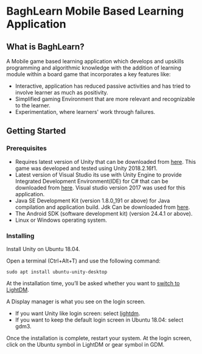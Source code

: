 # BaghLearn Mobile Based Learning Application
## What is BaghLearn? ##
A Mobile game based learning application which develops and upskills programming and algorithmic knowledge with the addition of learning module within a board game that incorporates a key features like:
* Interactive, application has reduced passive activities and has tried to involve learner as much as positivity.
* Simplified gaming Environment that are more relevant and recognizable to the learner.
* Experimentation, where learners' work through failures.

## Getting Started

### Prerequisites

* Requires latest version of Unity that can be downloaded from [here](https://unity3d.com/get-unity/download). This game was developed and tested using Unity 2018.2.16f1.
* Latest version of Visual Studio its use with Unity Engine to provide Integrated Development Environment(IDE) for C# that can be downloaded from [here](https://visualstudio.microsoft.com/downloads/). Visual studio version 2017 was used for this application.
* Java SE Development Kit (version 1.8.0_191 or above) for Java compilation and application build. Jdk Can be downloaded from [here](https://www.oracle.com/java/technologies/javase/javase-jdk8-downloads.html).
* The Android SDK (software development kit) (version 24.4.1 or above).
* Linux or Windows operating system.

### Installing

Install Unity on Ubuntu 18.04.

Open a terminal (Ctrl+Alt+T) and use the following command:
```
sudo apt install ubuntu-unity-desktop
```
At the installation time, you’ll be asked whether you want to [switch to LightDM](https://itsfoss.com/switch-gdm-and-lightdm-in-ubuntu-14-04/).

A Display manager is what you see on the login screen.

* If you want Unity like login screen: select [lightdm](https://wiki.ubuntu.com/LightDM).
* If you want to keep the default login screen in Ubuntu 18.04: select gdm3.

Once the installation is complete, restart your system. At the login screen, click on the Ubuntu symbol in LightDM or gear symbol in GDM.
